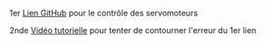 1er [Lien GitHub](https://github.com/JetsonHacksNano/ServoKit) pour le contrôle des servomoteurs

2nde [Vidéo tutorielle](https://www.youtube.com/watch?v=8YKAtpPSEOk&ab_channel=PaulMcWhorter) pour tenter de contourner l'erreur du 1er lien
